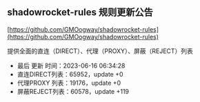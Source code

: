 ## shadowrocket-rules 规则更新公告

[https://github.com/GMOogway/shadowrocket-rules](https://github.com/GMOogway/shadowrocket-rules)

提供全面的直连（DIRECT）、代理（PROXY）、屏蔽（REJECT）列表
- 最后 更新 时间：2023-06-16 06:34:28
- 直连DIRECT列表：65952，update +0
- 代理PROXY 列表：19176，update +0
- 屏蔽REJECT列表：60578，update +119